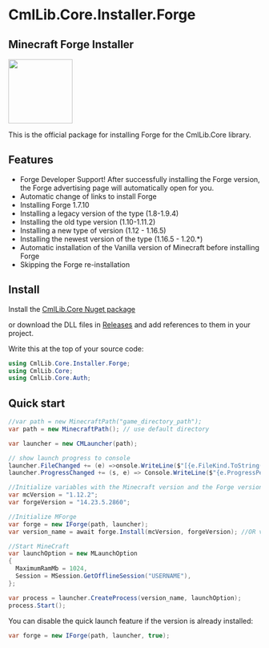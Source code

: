 # CmlLib.Core.Installer.Forge
## Minecraft Forge Installer
<img src='https://raw.githubusercontent.com/CmlLib/CmlLib.Core/master/icon.png' width=128>

This is the official package for installing Forge for the CmlLib.Core library. 
## Features 
* Forge Developer Support! After successfully installing the Forge version, the Forge advertising page will automatically open for you.
* Automatic change of links to install Forge
* Installing Forge 1.7.10
* Installing a legacy version of the type (1.8-1.9.4)
* Installing the old type version (1.10-1.11.2)
* Installing a new type of version (1.12 - 1.16.5)
* Installing the newest version of the type (1.16.5 - 1.20.*)
* Automatic installation of the Vanilla version of Minecraft before installing Forge
* Skipping the Forge re-installation
## Install

Install the [CmlLib.Core Nuget package](https://www.nuget.org/packages/CmlLib.Core)

or download the DLL files in [Releases](https://github.com/AlphaBs/CmlLib.Core/releases) and add references to them in your project.

Write this at the top of your source code:
```csharp
using CmlLib.Core.Installer.Forge;
using CmlLib.Core;
using CmlLib.Core.Auth;
```
## Quick start
```csharp
//var path = new MinecraftPath("game_directory_path");
var path = new MinecraftPath(); // use default directory

var launcher = new CMLauncher(path);

// show launch progress to console
launcher.FileChanged += (e) =>onsole.WriteLine($"[{e.FileKind.ToString()}] {e.FileName} - {e.ProgressedFileCount}/{e.TotalFileCount}");
launcher.ProgressChanged += (s, e) => Console.WriteLine($"{e.ProgressPercentage}%");

//Initialize variables with the Minecraft version and the Forge version
var mcVersion = "1.12.2";
var forgeVersion = "14.23.5.2860";

//Initialize MForge
var forge = new IForge(path, launcher);
var version_name = await forge.Install(mcVersion, forgeVersion); //OR var version_name = forge.Install(mcVersion, forgeVersion).GetAwaiter().GetResult();

//Start MineCraft
var launchOption = new MLaunchOption
{
  MaximumRamMb = 1024,
  Session = MSession.GetOfflineSession("USERNAME"),
};

var process = launcher.CreateProcess(version_name, launchOption);
process.Start();
```
You can disable the quick launch feature if the version is already installed: 
```csharp
var forge = new IForge(path, launcher, true);
```
